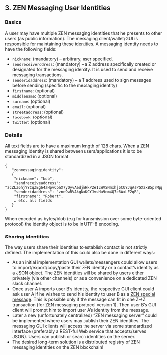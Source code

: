 ## 3. ZEN Messaging User Identities

### Basics

A user may have multiple ZEN messaging identities that he presents to other users (as public information). The messaging client/wallet/GUI is responsible for maintaining these identities. A messaging identity needs to have the following fields:
  * `nickname`: (mandatory) – arbitrary, user specified.
  * `sendreceiverddress`: (mandatory) – a Z address specifically created or designated for the messaging identity. It is used to send and receive messaging transactions.
  * `senderidaddress`: (mandatory) – a T address used to sign messages before sending (specific to the messaging identity)
  * `firstname`: (optional)
  * `middlename`: (optional)
  * `surname`: (optional)
  * `email`: (optional)
  * `streetaddress`: (optional)
  * `facebook`: (optional)
  * `twitter`: (optional)

### Details

All text fields are to have a maximum length of 128 chars. When a ZEN messaging identity is shared between users/applications it is to be standardized in a JSON format:
```
{
   "zenmessagingidentity":
   { 
	"nickname": "bob",
	"sendreceiveaddress": "zcZLZ6hjYYCqZEg64aHpvCpaX7yQyvAedjhHkP2e1LWVSNmxhj6CUYJqAsPGXzxB5prMppyv2jsJxbGbw4JDvdxpPUbNNUa",
	"senderidaddress": "znn9wRVAkgNnKCYJvsHu9nm4Q7c6AxLE2qR",
	"firstname": "Robert",
	… etc. all fields
   }
}
```
When encoded as bytes/blob (e.g for transmission over some byte-oriented protocol) the identity object is to be in UTF-8 encoding.

### Sharing identities

The way users share their identities to establish contact is not strictly defined. The implementation of this could also be done in different ways:
  * As an initial implementation GUI wallets/messengers could allow users to import/export/copy/paste their ZEN identity or a contact’s identity as a JSON object. The ZEN identities will be shared by users either privately (via other channels) or as a convenience on a dedicated ZEN slack channel.
  * Once user A imports user B’s identity, the respective GUI client could ask user A if he wishes to send his identity to user B as a [ZEN special message](Protocol_v1.md#zen-special-messages). This is possible only if the message can fit in one Z→Z transaction (for ZEN messaging protocol version 1). Then user B’s GUI client will prompt him to import user A’s identity from the message. 
  * Later a new (unfortunately centralized) “ZEN messaging server” could be implemented where users may publish their ZEN identities. The messaging GUI clients will access the server via some standardized interface (preferably a REST-ful Web service that accepts/serves JSON). Users can publish or search identities on the server.
  * The desired long-term solution is a distributed registry of ZEN messaging identities on the ZEN blockchain!
  
